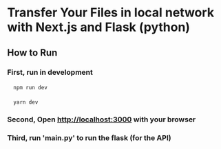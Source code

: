 # Transfer Your Files in local network with Next.js and Flask (python)

## How to Run
  ### First, run in development
  #### 
      npm run dev 
  ####
      yarn dev 
  ### Second, Open [http://localhost:3000](http://localhost:3000) with your browser
  ### Third, run 'main.py' to run the flask (for the API)

